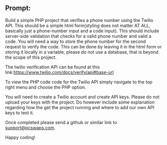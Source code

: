 ## Prompt:
Build a simple PHP project that verifies a phone number using the Twilio API. This should be a simple html form(styling does not matter AT ALL, basically just a phone-number input and a code input). This should include server-side validation that checks for a valid phone number and valid a code. You will need a way to store the phone number for the second request to verify the code. This can be done by leaving it in the html form or storing it locally in a variable, please do not use a database, that is beyond the scope of this project. 

The twilio verification API can be found at this link:https://www.twilio.com/docs/verify/api#base-url

To view the PHP code code for the Twilio API simply navigate to the top right menu and choose the PHP option.

You will need to create a Twilio account and create API keys. Please do not upload your keys with the project. Do however include some explanation regarding how the get the project running and where to add our own API keys to test it. 

Once completed please send a github or similar link to support@pcswaps.com.

Happy coding!
